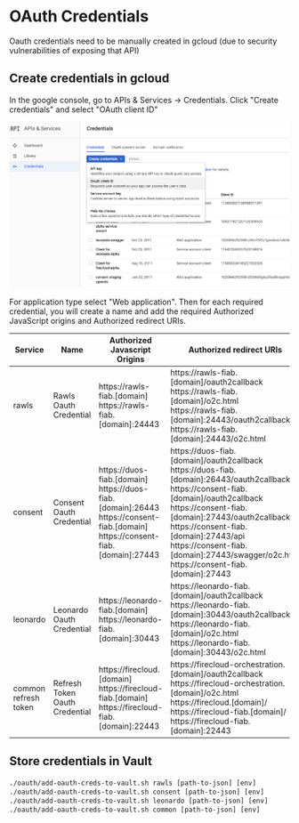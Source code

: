 # OAuth Credentials

Oauth credentials need to be manually created in gcloud (due to security vulnerabilities of exposing that API)

## Create credentials in gcloud

In the google console, go to APIs & Services -> Credentials. Click "Create credentials" and select "OAuth client ID"

![Alt text](../screenshots/create_oauth_credentials.png "Create Oauth Credentials")

For application type select "Web application".  Then for each required credential, you will create a name and add the required Authorized JavaScript origins and Authorized redirect URIs.  

Service | Name | Authorized Javascript Origins | Authorized redirect URIs
--- | --- | --- | ---
rawls | Rawls Oauth Credential | https://rawls-fiab.[domain] <br> https://rawls-fiab.[domain]:24443 | https://rawls-fiab.[domain]/oauth2callback <br> https://rawls-fiab.[domain]/o2c.html <br> https://rawls-fiab.[domain]:24443/oauth2callback <br> https://rawls-fiab.[domain]:24443/o2c.html
consent | Consent Oauth Credential | https://duos-fiab.[domain] <br> https://duos-fiab.[domain]:26443 <br> https://consent-fiab.[domain] <br> https://consent-fiab.[domain]:27443 | https://duos-fiab.[domain]/oauth2callback <br> https://duos-fiab.[domain]:26443/oauth2callback <br> https://consent-fiab.[domain]/oauth2callback <br> https://consent-fiab.[domain]:27443/oauth2callback <br> https://consent-fiab.[domain]:27443/api <br> https://consent-fiab.[domain]:27443/swagger/o2c.html <br> https://consent-fiab.[domain]:27443
leonardo | Leonardo Oauth Credential | https://leonardo-fiab.[domain] <br> https://leonardo-fiab.[domain]:30443 | https://leonardo-fiab.[domain]/oauth2callback <br> https://leonardo-fiab.[domain]:30443/oauth2callback <br> https://leonardo-fiab.[domain]/o2c.html <br> https://leonardo-fiab.[domain]:30443/o2c.html
common refresh token | Refresh Token Oauth Credential | https://firecloud.[domain] <br> https://firecloud-fiab.[domain] <br> https://firecloud-fiab.[domain]:22443 | https://firecloud-orchestration.[domain]/oauth2callback <br> https://firecloud-orchestration.[domain]/o2c.html <br> https://firecloud.[domain]/ <br> https://firecloud-fiab.[domain]/ <br> https://firecloud-fiab.[domain]:22443



## Store credentials in Vault

```$xslt
./oauth/add-oauth-creds-to-vault.sh rawls [path-to-json] [env]
./oauth/add-oauth-creds-to-vault.sh consent [path-to-json] [env]
./oauth/add-oauth-creds-to-vault.sh leonardo [path-to-json] [env]
./oauth/add-oauth-creds-to-vault.sh common [path-to-json] [env]
```

